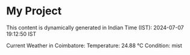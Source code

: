 # My Project

This content is dynamically generated in Indian Time (IST): 2024-07-07 19:12:50 IST


Current Weather in Coimbatore:
Temperature: 24.88 °C
Condition: mist

